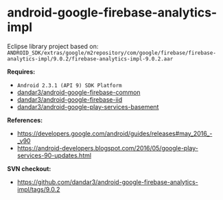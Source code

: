 # android-google-firebase-analytics-impl

Eclipse library project based on:<br/>
`ANDROID_SDK/extras/google/m2repository/com/google/firebase/firebase-analytics-impl/9.0.2/firebase-analytics-impl-9.0.2.aar`

**Requires:**
- `Android 2.3.1 (API 9) SDK Platform`
- [dandar3/android-google-firebase-common](https://github.com/dandar3/android-google-firebase-common)
- [dandar3/android-google-firebase-iid](https://github.com/dandar3/android-google-firebase-iid)
- [dandar3/android-google-play-services-basement](https://github.com/dandar3/android-google-play-services-basement)

**References:**
- https://developers.google.com/android/guides/releases#may_2016_-_v90
- https://android-developers.blogspot.com/2016/05/google-play-services-90-updates.html

**SVN checkout:**
- https://github.com/dandar3/android-google-firebase-analytics-impl/tags/9.0.2
